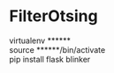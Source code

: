 # FilterOtsing

virtualenv ****** <br>
source ******/bin/activate <br>
pip install flask blinker<br>
